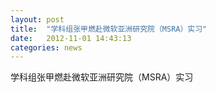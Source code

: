 ```yaml
---
layout: post
title:  "学科组张甲燃赴微软亚洲研究院（MSRA）实习"
date:   2012-11-01 14:43:13
categories: news
---
```


学科组张甲燃赴微软亚洲研究院（MSRA）实习
